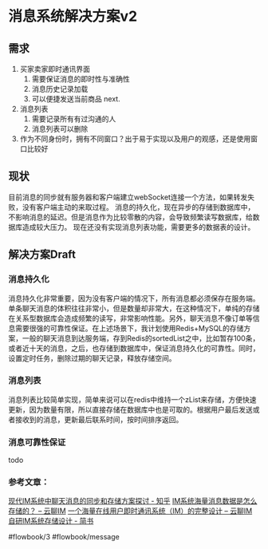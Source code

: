 # 消息系统解决方案v2
## 需求
1. 买家卖家即时通讯界面
	1. 需要保证消息的即时性与准确性
	2. 消息历史记录加载
	3. 可以便捷发送当前商品 next.
2. 消息列表
	1. 需要记录所有有过沟通的人
	2. 消息列表可以删除
3. 作为不同身份时，拥有不同窗口？出于易于实现以及用户的观感，还是使用窗口比较好

## 现状
目前消息的同步就有服务器和客户端建立webSocket连接一个方法，如果转发失败，没有客户端主动的来取过程。
消息的持久化，现在异步的存储到数据库中，不影响消息的延迟。但是消息作为比较零散的内容，会导致频繁读写数据库，给数据库造成较大压力。
现在还没有实现消息列表功能，需要更多的数据表的设计。

## 解决方案Draft
### 消息持久化
消息持久化非常重要，因为没有客户端的情况下，所有消息都必须保存在服务端。单条聊天消息的体积往往非常小，但是数量却非常大，在这种情况下，单纯的存储在关系型数据库会造成频繁的读写，非常影响性能。另外，聊天消息不像订单等信息需要很强的可靠性保证。在上述场景下，我计划使用Redis+MySQL的存储方案，一般的聊天消息到达服务端，存到Redis的sortedList之中，比如暂存100条，或者近十天的消息，之后，也存储到数据库中，保证消息持久化的可靠性。同时，设置定时任务，删除过期的聊天记录，释放存储空间。

### 消息列表
消息列表比较简单实现，简单来说可以在redis中维持一个zList来存储，方便快速更新，因为数量有限，所以直接存储在数据库中也是可取的。根据用户最后发送或者接收到的消息，更新最后联系时间，按时间排序返回。

### 消息可靠性保证
todo

### 参考文章：
[现代IM系统中聊天消息的同步和存储方案探讨 - 知乎](https://zhuanlan.zhihu.com/p/31377253)
[IM系统海量消息数据是怎么存储的？ – 云聊IM](http://www.yunliaoim.com/im/1155.html)
[一个海量在线用户即时通讯系统（IM）的完整设计 – 云聊IM](http://www.yunliaoim.com/im/1075.html)
[自研IM系统存储设计 - 简书](https://www.jianshu.com/p/b3287b1ce3f9)

#flowbook/3 #flowbook/message